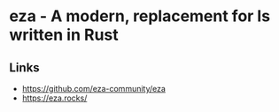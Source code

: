 # eza - A modern, replacement for ls written in Rust

## Links
- https://github.com/eza-community/eza
- https://eza.rocks/
